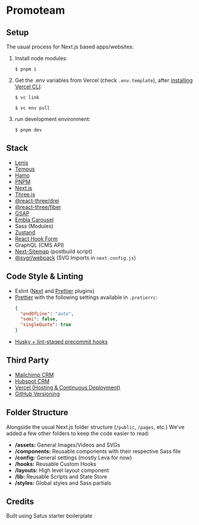 # Promoteam

## Setup

The usual process for Next.js based apps/websites:

1. Install node modules:

   `$ pnpm i`

2. Get the .env variables from Vercel (check `.env.template`), after [installing Vercel CLI](https://vercel.com/docs/cli):

   `$ vc link`

   `$ vc env pull`

3. run development environment:

   `$ pnpm dev`

## Stack

- [Lenis](https://github.com/studio-freight/lenis)
- [Tempus](https://github.com/studio-freight/tempus)
- [Hamo](https://github.com/studio-freight/hamo)
- [PNPM](https://pnpm.io/)
- [Next.js](https://nextjs.org/)
- [Three.js](https://threejs.org/)
- [@react-three/drei](https://github.com/pmndrs/drei)
- [@react-three/fiber](https://docs.pmnd.rs/react-three-fiber/getting-started/introduction)
- [GSAP](https://greensock.com/gsap/)
- [Embla Carousel](https://github.com/davidcetinkaya/embla-carousel)
- Sass (Modules)
- [Zustand](https://github.com/pmndrs/zustand)
- [React Hook Form](https://react-hook-form.com/)
- GraphQL (CMS API)
- [Next-Sitemap](https://github.com/iamvishnusankar/next-sitemap) (postbuild script)
- [@svgr/webpack](https://github.com/gregberge/svgr/tree/main) (SVG Imports in `next.config.js`)

## Code Style & Linting

- Eslint ([Next](https://nextjs.org/docs/basic-features/eslint#eslint-config) and [Prettier](https://github.com/prettier/eslint-config-prettier) plugins)
- [Prettier](https://prettier.io/) with the following settings available in `.pretierrc`:
  ```json
  {
    "endOfLine": "auto",
    "semi": false,
    "singleQuote": true
  }
  ```
- [Husky + lint-staged precommit hooks](https://github.com/okonet/lint-staged)

## Third Party

- [Mailchimp CRM](https://mailchimp.com/)
- [Hubspot CRM](https://hubspot.com/)
- [Vercel (Hosting & Continuous Deployment)](https://vercel.com/home)
- [GitHub Versioning](https://github.com/)

## Folder Structure

Alongside the usual Next.js folder structure (`/public`, `/pages`, etc.) We've added a few other folders to keep the code easier to read:

- **/assets:** General Images/Videos and SVGs
- **/components:** Reusable components with their respective Sass file
- **/config:** General settings (mostly Leva for now)
- **/hooks:** Reusable Custom Hooks
- **/layouts:** High level layout component
- **/lib:** Reusable Scripts and State Store
- **/styles:** Global styles and Sass partials

## Credits

Built using Satus starter boilerplate
